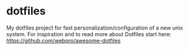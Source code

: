 # dotfiles
My dotfiles project for fast personalization/configuration of a new unix system.
For inspiration and to read more about Dotfiles start here: https://github.com/webpro/awesome-dotfiles
